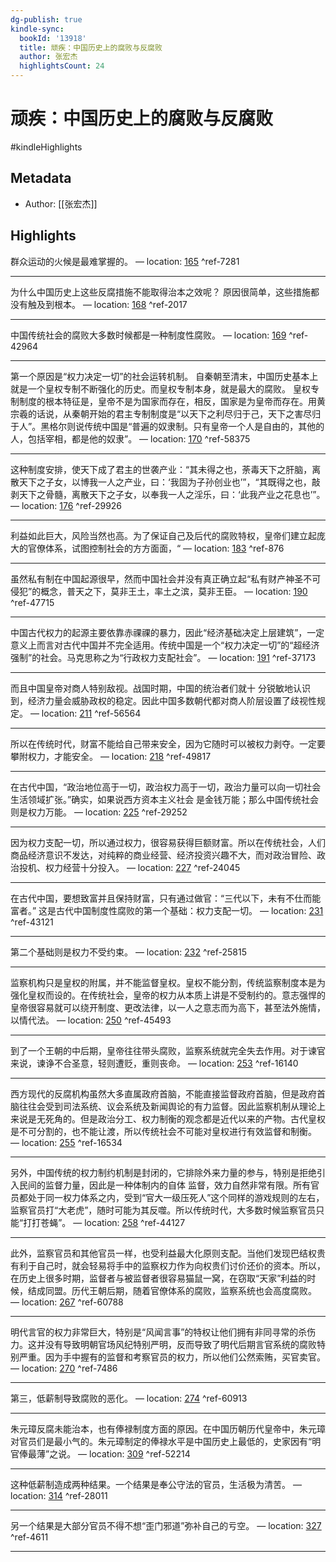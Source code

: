 ```yaml
---
dg-publish: true
kindle-sync:
  bookId: '13918'
  title: 顽疾：中国历史上的腐败与反腐败
  author: 张宏杰
  highlightsCount: 24
---
```


# 顽疾：中国历史上的腐败与反腐败

#kindleHighlights

## Metadata
* Author: [[张宏杰]]

## Highlights
群众运动的火候是最难掌握的。 — location: [165]() ^ref-7281

---
为什么中国历史上这些反腐措施不能取得治本之效呢？ 原因很简单，这些措施都没有触及到根本。 — location: [168]() ^ref-2017

---
中国传统社会的腐败大多数时候都是一种制度性腐败。 — location: [169]() ^ref-42964

---
第一个原因是“权力决定一切”的社会运转机制。 自秦朝至清末，中国历史基本上就是一个皇权专制不断强化的历史。而皇权专制本身，就是最大的腐败。 皇权专制制度的根本特征是，皇帝不是为国家而存在，相反，国家是为皇帝而存在。用黄宗羲的话说，从秦朝开始的君主专制制度是“以天下之利尽归于己，天下之害尽归于人”。黑格尔则说传统中国是“普遍的奴隶制。只有皇帝一个人是自由的，其他的人，包括宰相，都是他的奴隶”。 — location: [170]() ^ref-58375

---
这种制度安排，使天下成了君主的世袭产业：“其未得之也，荼毒天下之肝脑，离散天下之子女，以博我一人之产业，曰：‘我固为子孙创业也’”，“其既得之也，敲剥天下之骨髓，离散天下之子女，以奉我一人之淫乐，曰：‘此我产业之花息也’”。 — location: [176]() ^ref-29926

---
利益如此巨大，风险当然也高。为了保证自己及后代的腐败特权，皇帝们建立起庞大的官僚体系，试图控制社会的方方面面，“ — location: [183]() ^ref-876

---
虽然私有制在中国起源很早，然而中国社会并没有真正确立起“私有财产神圣不可侵犯”的概念，普天之下，莫非王土，率土之滨，莫非王臣。 — location: [190]() ^ref-47715

---
中国古代权力的起源主要依靠赤祼祼的暴力，因此“经济基础决定上层建筑”，一定意义上而言对古代中国并不完全适用。传统中国是一个“权力决定一切”的“超经济强制”的社会。马克思称之为“行政权力支配社会”。 — location: [191]() ^ref-37173

---
而且中国皇帝对商人特别敌视。战国时期，中国的统治者们就十 分锐敏地认识到，经济力量会威胁政权的稳定。因此中国多数朝代都对商人阶层设置了歧视性规定。 — location: [211]() ^ref-56564

---
所以在传统时代，财富不能给自己带来安全，因为它随时可以被权力剥夺。一定要攀附权力，才能安全。 — location: [218]() ^ref-49817

---
在古代中国，“政治地位高于一切，政治权力高于一切，政治力量可以向一切社会生活领域扩张。”确实，如果说西方资本主义社会 是金钱万能；那么中国传统社会则是权力万能。 — location: [225]() ^ref-29252

---
因为权力支配一切，所以通过权力，很容易获得巨额财富。所以在传统社会，人们商品经济意识不发达，对纯粹的商业经营、经济投资兴趣不大，而对政治冒险、政治投机、权力经营十分投入。 — location: [227]() ^ref-24045

---
在古代中国，要想致富并且保持财富，只有通过做官：“三代以下，未有不仕而能富者。” 这是古代中国制度性腐败的第一个基础：权力支配一切。 — location: [231]() ^ref-43121

---
第二个基础则是权力不受约束。 — location: [232]() ^ref-25815

---
监察机构只是皇权的附属，并不能监督皇权。皇权不能分割，传统监察制度本是为强化皇权而设的。在传统社会，皇帝的权力从本质上讲是不受制约的。意志强悍的皇帝很容易就可以绕开制度、更改法律，以一人之意志而为高下，甚至法外施情，以情代法。 — location: [250]() ^ref-45493

---
到了一个王朝的中后期，皇帝往往带头腐败，监察系统就完全失去作用。对于谏官来说，谏诤不合圣意，轻则遭贬，重则丧命。 — location: [253]() ^ref-16140

---
西方现代的反腐机构虽然大多直属政府首脑，不能直接监督政府首脑，但是政府首脑往往会受到司法系统、议会系统及新闻舆论的有力监督。因此监察机制从理论上来说是无死角的。但是政治分工、权力制衡的观念都是近代以来的产物。古代皇权是不可分割的，也不能让渡，所以传统社会不可能对皇权进行有效监督和制衡。 — location: [255]() ^ref-16534

---
另外，中国传统的权力制约机制是封闭的，它排除外来力量的参与，特别是拒绝引入民间的监督力量，因此是一种体制内的自体 监督，效力自然非常有限。所有官员都处于同一权力体系之内，受到“官大一级压死人”这个同样的游戏规则的左右，监察官员打“大老虎”，随时可能为其反噬。所以传统时代，大多数时候监察官员只能“打打苍蝇”。 — location: [258]() ^ref-44127

---
此外，监察官员和其他官员一样，也受利益最大化原则支配。当他们发现巴结权贵有利于自己时，就会轻易将手中的监察权力作为向权贵们讨价还价的资本。所以，在历史上很多时期，监督者与被监督者很容易猫鼠一窝，在窃取“天家”利益的时候，结成同盟。历代王朝后期，随着官僚体系的腐败，监察系统也会高度腐败。 — location: [267]() ^ref-60788

---
明代言官的权力非常巨大，特别是“风闻言事”的特权让他们拥有非同寻常的杀伤力。这并没有导致明朝官场风纪特别严明，反而导致了明代后期言官系统的腐败特别严重。因为手中握有的监督和考察官员的权力，所以他们公然索贿，买官卖官。 — location: [270]() ^ref-7486

---
第三，低薪制导致腐败的恶化。 — location: [274]() ^ref-60913

---
朱元璋反腐未能治本，也有俸禄制度方面的原因。在中国历朝历代皇帝中，朱元璋对官员们是最小气的。朱元璋制定的俸禄水平是中国历史上最低的，史家因有“明官俸最薄”之说。 — location: [309]() ^ref-52214

---
这种低薪制造成两种结果。一个结果是奉公守法的官员，生活极为清苦。 — location: [314]() ^ref-28011

---
另一个结果是大部分官员不得不想“歪门邪道”弥补自己的亏空。 — location: [327]() ^ref-4611

---
